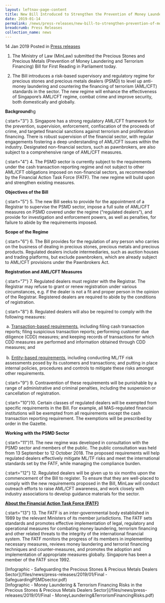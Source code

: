 ```yaml
---
layout: leftnav-page-content
title: New Bill Introduced to Strengthen the Prevention of Money Laundering and Terrorism Financing for the Precious Stones and Precious Metals Dealers Sector
date: 2019-01-14
permalink: /news/press-releases/new-bill-to-strengthen-prevention-of-money-laundering-terrorism-financing-PSMD-sector
breadcrumb: Press Releases
collection_name: news
---
```


14 Jan 2019 Posted in [Press releases](/news/press-releases)

1. The Ministry of Law (MinLaw) submitted the Precious Stones and Precious Metals (Prevention of Money Laundering and Terrorism Financing) Bill for First Reading in Parliament today.

2. The Bill introduces a risk-based supervisory and regulatory regime for precious stones and precious metals dealers (PSMD) to level up anti-money laundering and countering the financing of terrorism (AML/CFT) standards in the sector. The new regime will enhance the effectiveness of Singapore’s AML/CFT regime, combat crime and improve security, both domestically and globally.

**Background**hg

{:start="3"}
3. Singapore has a strong regulatory AML/CFT framework for the prevention, supervision, enforcement, confiscation of the proceeds of crime, and targeted financial sanctions against terrorism and proliferation financing. There is robust supervision of the financial sector, with regular engagements fostering a deep understanding of AML/CFT issues within the industry. Designated non-financial sectors, such as pawnbrokers, are also subject to a comprehensive range of AML/CFT measures.

{:start="4"}
4. The PSMD sector is currently subject to the requirements under the cash transaction reporting regime and not subject to other AML/CFT obligations imposed on non-financial sectors, as recommended by the Financial Action Task Force (FATF). The new regime will build upon and strengthen existing measures.

**Objectives of the Bill**

{:start="5"}
5. The new Bill seeks to provide for the appointment of a Registrar to supervise the PSMD sector, impose a full suite of AML/CFT measures on PSMD covered under the regime (“regulated dealers”), and provide for investigation and enforcement powers, as well as penalties, for failure to abide by the requirements imposed.

**Scope of the Regime**

{:start="6"}
6. The Bill provides for the regulation of any person who carries on the business of dealing in precious stones, precious metals and precious products. Regulated dealers include intermediaries, such as auction houses and trading platforms, but exclude pawnbrokers, which are already subject to AML/CFT provisions under the Pawnbrokers Act.

**Registration and AML/CFT Measures**

{:start="7"}
7. Regulated dealers must register with the Registrar. The Registrar may refuse to grant or renew registration under various circumstances, e.g. if the dealer is not a fit and proper person in the opinion of the Registrar. Registered dealers are required to abide by the conditions of registration.

{:start="8"}
8. Regulated dealers will also be required to comply with the following measures:

   &nbsp;a. <ins>Transaction-based requirements</ins>, including filing cash transaction reports; filing suspicious transaction reports; performing customer due diligence (CDD) measures; and keeping records of transactions for which CDD measures are performed and information obtained through CDD measures; and  
   &nbsp;  
   &nbsp;b. <ins>Entity-based requirements</ins>, including conducting ML/TF risk assessments posed by its customers and transactions; and putting in place internal policies, procedures and controls to mitigate these risks amongst other requirements.

{:start="9"}
9. Contravention of these requirements will be punishable by a range of administrative and criminal penalties, including the suspension or cancellation of registration.

{:start="10"}10. Certain classes of regulated dealers will be exempted from specific requirements in the Bill. For example, all MAS-regulated financial institutions will be exempted from all requirements except the cash transaction reporting requirement. The exemptions will be prescribed by order in the Gazette.

**Working with the PSMD Sector**

{:start="11"}11. The new regime was developed in consultation with the PSMD sector and members of the public. The public consultation was held from 13 September to 12 October 2018. The proposed requirements will help regulated dealers effectively mitigate ML/TF risks and meet the international standards set by the FATF, while managing the compliance burden.

{:start="12"}
12. Regulated dealers will be given up to six months upon the commencement of the Bill to register. To ensure that they are well-placed to comply with the new requirements proposed in the Bill, MinLaw will conduct outreach efforts to raise AML/CFT awareness, and work closely with industry associations to develop guidance materials for the sector.

<ins>**About the Financial Action Task Force (FATF)**</ins>

{:start="13"}
13. The FATF is an inter-governmental body established in 1989 by the relevant Ministers of its member jurisdictions. The FATF sets standards and promotes effective implementation of legal, regulatory and operational measures for combating money laundering, terrorism financing and other related threats to the integrity of the international financial system. The FATF monitors the progress of its members in implementing necessary measures, reviews money laundering and terrorist financing techniques and counter-measures, and promotes the adoption and implementation of appropriate measures globally. Singapore has been a member of the FATF since 1992.

[Infographic - Safeguarding the Precious Stones & Precious Metals Dealers Sector](/files/news/press-releases/2019/01/Final - SafeguardingPSMDsector.pdf)  
[Infographic - Money Laundering & Terrorism Financing Risks in the Precious Stones & Precious Metals Dealers Sector](/files/news/press-releases/2019/01/Final - MoneyLaundering&TerrorismFinancingRisks.pdf)
